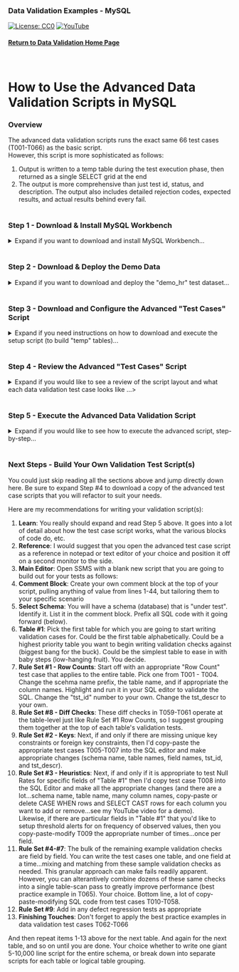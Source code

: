 ### Data Validation Examples - MySQL
[![License: CC0](https://img.shields.io/badge/License-CC0-red)](LICENSE "Creative Commons Zero License by DataResearchLabs (effectively = Public Domain")
[![YouTube](https://img.shields.io/badge/YouTube-DataResearchLabs-brightgreen)](http://www.DataResearchLabs.com)
#### [Return to Data Validation Home Page](https://github.com/DataResearchLabs/sql_scripts/blob/main/data_validation_scripts.md)
<br>

# How to Use the Advanced Data Validation Scripts in MySQL

### Overview
The advanced data validation scripts runs the exact same 66 test cases (T001-T066) as the basic script.  
However, this script is more sophisticated as follows:
1. Output is written to a temp table during the test execution phase, then returned as a single SELECT grid at the end
2. The output is more comprehensive than just test id, status, and description.  The output also includes detailed rejection codes, expected results, and actual results behind every fail.
<br><br>

### Step 1 - Download & Install MySQL Workbench
<details><summary>Expand if you want to download and install MySQL Workbench...</summary><br>

1. MySQL provides a basic SQL editor named "MySQL Workbench" for free download and use.  
2. If it is not already installed on your machine (and you're not using another database IDE like Toad), then download from <b>[here](https://www.mysql.com/products/workbench/)</b> and install, following the prompts.
</details>
<br>

### Step 2 - Download & Deploy the Demo Data
<details><summary>Expand if you want to download and deploy the "demo_hr" test dataset...</summary><br>

If you'd like to run the test script as-is first, before copy-pasting the concepts out and applying to your own databases, then you will need to download and deploy the demo_hr test dataset.
1. Download the "demo_hr_01_create_database.sql" script from <b>[here](https://github.com/DataResearchLabs/sql_scripts/blob/main/mysql/data_validation/demo_data/demo_hr_01_create_database.sql)</b>.
2. Run the script on a SQL Server database where you have permissions (local is fine too).
3. Download the "demo_hr_02_create_tables.sql" script from <b>[here](https://raw.githubusercontent.com/DataResearchLabs/sql_scripts/main/mysql/data_validation/demo_data/demo_hr_02_create_tables.sql)</b>.
4. Run the script on the same SQL Server database.
5. Download the "demo_hr_03_populate_tables.sql" script from <b>[here](https://raw.githubusercontent.com/DataResearchLabs/sql_scripts/main/mysql/data_validation/demo_data/demo_hr_03_populate_tables.sql)</b>.
6. Run the script on the same MySQL database.
7. Using MySQL Workbench (or an equivalent SQL IDE), confirm that the tables exist and the data is populated.
</details>
<br>

### Step 3 - Download and Configure the Advanced "Test Cases" Script
<details><summary>Expand if you need instructions on how to download and execute the setup script (to build "temp" tables)...</summary><br>
   
1. Download the advanced validation setup script from <b>[here](https://raw.githubusercontent.com/DataResearchLabs/sql_scripts/main/mysql/data_validation/sql_scripts/dv_advanced_test_cases.sql)</b>.
2. Make the appropriate changes to lines 59 to point to the correct "database under test".
</details>
<br>

### Step 4 - Review the Advanced "Test Cases" Script
<details><summary>Expand if you would like to see a review of the script layout and what each data validation test case looks like ...></summary><br>

The script currently consists of 3,701 lines of SQL code (3x bigger than the basic script) and is broken down as follows:
* Lines 1-55 are the comment block header, containing notes and definitions
* Lines 56-60 are to point the script environment to the correct database
* Lines 61-69 are a substitute for a configuration table of parameter names and values.  So it turns out that MySQL can only reference a temp table one time per SQL statement during execution.  This was problematic for data validation test queries where I wanted to lookup values multiple times.  So, unlike the other platforms (MSSQL, Oracle, etc.), I opted for a simple "Search & Replace" option.  Just highlight the full text "100 /*=NumberDaysLookBack*/ and replace the numeric part with whatever new value you'd like.
* Lines 70-3,576 are the 66 individual example validation test cases (written as SQL SELECTs with a lot of boilerplate code)
* Lines 3,577-3,613 are used to calculate the test case execution time -- very handy for tuning the data validation performance (if a test runs long, speed it up by only checking the past 1-5 days, or refactor the SQL, or combine with other tests into one large single pass table scan query).  Also, you can monitor the test case execution time over weeks and months to spot system performance issues (eg: need an archiving strategy b/c table getting too large, or need a covering index for where clause condition, etc.)
* Lines 3,614-3,650 are used to organize and post the test case results as a "report" (splits out expected and actual values into own column, etc.)
<br>

A typical data validation test has SQL code that looks something like this one -- T031 which checks for carriage return or line feed characters in field last_name: <br>  

<img src="https://github.com/DataResearchLabs/sql_scripts/blob/main/mssql/data_validation/img/03_data_val_mssql_adv_test_case_ex.png">

Notice the following aspects of the SQL code above:
1. Each data validation test case is written as multiple SQL SELECT statements using a CTE (common table expression).  The format is WITH tbl_nm as sql, tbl_nm_2 as sql, etc.

2. There are two blocks of SQL for every data validation test case: 
    (a) Yellow lines 1656 thru 1675 that you customize for every test case
    (b) Blue lines 1676 thr 1701 (plus line 1702) that are boilerplate and never change -- simply copy paste them over and over to automatically setup the header and detail rows  

3. Line 1697 sets up the entire data validation test case SQL query as an INSERT INTO the "temp" table test_case_results.
   
4. Lines 1656-1660 establish the first subquery "cfg".  This is where you change the test case number (eg: 'T031') and the test case description (line 1659) when you refactor these.
   
5. Lines 1661-1671 establish the second subquery "dut" -- the Data Under Test.  Here is where the target table and field are queried and frequently (but not always) where the rejection code logic is applied at the row level (lines 1663-1666).  Notice in this example that not only is the rejection code listed (eg: REJ-01 + details), but the expected result (none exist) and the actual result including the location within the string is returned.  This provides 100% of the information needed to resolve the error...good enough to pass diretly on to the person who will fix the data without an analyst having to manually confirm or research to dial-in the problem first.
   
6. Lines 1672-1675 are where higher level business logic goes (especially when aggregating data or doing multiple passes on a dataset).  In this simpler example, we just filter the "dut" dataset down to only those rows that were rejected (and ignore the vast majority of rows that were "allgood").
   
7. Lines 1676-1685 are the start of the boilerplate code (copy-paste / never change).  This "hdr" sub query is used to ensure that every test case always has a header row in the test results table, regardless of whether there are error details or not.  The test ID, test description, and test status are all written to this one row per test case.
   
8. Lines 1686-1696 are the second boilerplace subquery named "fdtl" -- short for fail details.  Only failed test cases will have rows in this subquery.  It contains the same test ID, test description and status (fail) as the header record (so they sort together in output).  However, these records also tack on additional valuable columns to the right: rej_dtls nad lookup_sql.  Both column names indicate what they are for:
    (a) Rejection details (REJ-ID, rejection description, expected vs. actual values, etc.), and 
    (b) Lookup sql that you can copy-paste-execute to return the exact source row that failed with all its values (you specify as done in line 1688 abovve)
   
9. Finally, lines 1697-1702 are the final boilerplate subquery that ties it all together (last subquery in a CTE has no name).  This simple little query unions the "hdr" row with all "fdtl" rows, if any.  The INSERT INTO at line 1673 picks these all up and write them out to our temp table "test_case_results".
</details>
<br>

### Step 5 - Execute the Advanced Data Validation Script
<details><summary>Expand if you would like to see how to execute the advanced script, step-by-step...</summary><br>

Here are the steps to execute the advanced script in SSMS (typical output shown in the screenshot below).  
1. Open SQL Server Management Studio (or equivalent SQL Editor)
2. Blue Dot #1 - You must load the advanced validation script "dv_advanced_test_cases.sql" into SQL Developer (or equivalent IDE) -- see Step 4 above.  
3. Blue Dot #2 - Click the "Run Statement" button (or equivalent in other IDEs) to run all 66 data validation test cases as INSERT INTOs, plus the final summary reoprt SELECT.
4. Blue Dot #3 - The output is beautifully laid out for all data validation test cases in a grid.  You can scroll and view the grid details, or export it out to a file using your SQL Editor.  Fields include everything, from test id, test description, and status to test case execution time, start time, rejection details, expected and actual results, and lookup SQL.

<img src="https://github.com/DataResearchLabs/sql_scripts/blob/main/mssql/data_validation/img/04_data_val_mssql_run_results_adv.png">

</details>
<br>

### Next Steps - Build Your Own Validation Test Script(s)
You could just skip reading all the sections above and jump directly down here.  Be sure to expand Step #4 to download a copy of the advanced test case scripts that you will refactor to suit your needs.

Here are my recommendations for writing your validation script(s):
1. **Learn**: You really should expand and read Step 5 above.  It goes into a lot of detail about how the test case script works, what the various blocks of code do, etc.
2. **Reference**: I would suggest that you open the advanced test case script as a reference in notepad or text editor of your choice and position it off on a second monitor to the side.
3. **Main Editor**: Open SSMS with a blank new script that you are going to build out for your tests as follows:
4. **Comment Block**:  Create your own comment block at the top of your script, pulling anything of value from lines 1-44, but tailoring them to your specific scenario
5. **Select Schema**: You will have a schema (database) that is "under test".  Identify it.  List it in the comment block.  Prefix all SQL code with it going forward (below).
6. **Table #1**:  Pick the first table for which you are going to start writing validation cases for.  Could be the first table alphabetically. Could be a highest priority table you want to begin writing validation checks against (biggest bang for the buck).  Could be the simplest table to ease in with baby steps (low-hanging fruit).  You decide.
7. **Rule Set #1 - Row Counts**: Start off with an appropriate "Row Count" test case that applies to the entire table.  Pick one from T001 - T004.  Change the scehma name prefix, the table name, and if appropriate the column names.  Highlight and run it in your SQL editor to validate the SQL.  Change the "tst_id" number to your own.  Change the tst_descr to your own.
8. **Rule Set #8 - Diff Checks**: These diff checks in T059-T061 operate at the table-level just like Rule Set #1 Row Counts, so I suggest grouping them together at the top of each table's validation tests.
9. **Rule Set #2 - Keys**: Next, if and only if there are missing unique key constraints or foreign key constraints, then I'd copy-paste the appropriate test cases T005-T007 into the SQL editor and make appropriate changes (schema name, table names, field names, tst_id, and tst_descr).
10. **Rule Set #3 - Heuristics**: Next, if and only if it is appropriate to test Null Rates for specific fields of "Table #1" then I'd copy test case T008 into the SQL Editor and make all the appropriate changes (and there are a lot...schema name, table name, many column names, copy-paste or delete CASE WHEN rows and SELECT CAST rows for each  column you want to add or remove...see my YouTube video for a demo).<br>
Likewise, if there are particular fields in "Table #1" that you'd like to setup threshold alerts for on frequency of observed values, then you copy-paste-modify T009 the appropriate number of times...once per field.
11. **Rule Set #4-#7**: The bulk of the remaining example validation checks are field by field.  You can write the test cases one table, and one field at a time...mixing and matching from these sample validation checks as needed.  This granular approach can make fails readily apparent.  However, you can alterantively combine dozens of these same checks into a single table-scan pass to greatly improve performance (best practice example in T065).  Your choice.  Bottom line, a lot of copy-paste-modifying SQL code from test cases T010-T058.
12. **Rule Set #9**: Add in any defect regression tests as appropriate
13. **Finishing Touches**: Don't forget to apply the best practice examples in data validation test cases T062-T066

And then repeat items 1-13 above for the next table.  And again for the next table, and so on until you are done.  Your choice whether to write one giant 5-10,000 line script for the entire schema, or break down into separate scripts for each table or logical table grouping. 
